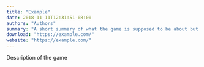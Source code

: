 ```yaml
---
title: "Example"
date: 2018-11-11T12:31:51-08:00
authors: "Authors"
summary: "A short summary of what the game is supposed to be about but it's too long to fit in the space provided so it automatically gets cut off by the web browser according to the style sheet for this website"
download: "https://example.com/"
website: "https://example.com/"
---
```


Description of the game
